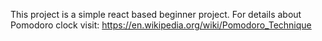 This project is a simple react based beginner project. For details about Pomodoro clock visit: https://en.wikipedia.org/wiki/Pomodoro_Technique
